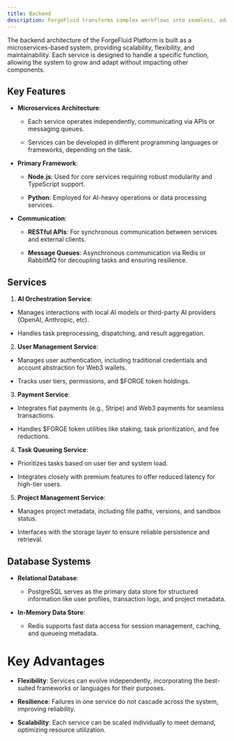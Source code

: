 ```yaml
---
title: Backend
description: ForgeFluid transforms complex workflows into seamless, adaptive processes using advanced AI technologies, enabling efficient computational task management across diverse environments.
---
```


The backend architecture of the ForgeFluid Platform is built as a microservices-based system, providing scalability, flexibility, and maintainability. Each service is designed to handle a specific function, allowing the system to grow and adapt without impacting other components.

## Key Features

- **Microservices Architecture**:

  - Each service operates independently, communicating via APIs or messaging queues.

  - Services can be developed in different programming languages or frameworks, depending on the task.

- **Primary Framework**:

  - **Node.js**: Used for core services requiring robust modularity and TypeScript support.

  - **Python**: Employed for AI-heavy operations or data processing services.

- **Communication**:

  - **RESTful APIs**: For synchronous communication between services and external clients.

  - **Message Queues**: Asynchronous communication via Redis or RabbitMQ for decoupling tasks and ensuring resilience.

## Services

1. **AI Orchestration Service**:

- Manages interactions with local AI models or third-party AI providers (OpenAI, Anthropic, etc).

- Handles task preprocessing, dispatching, and result aggregation.

2. **User Management Service**:

- Manages user authentication, including traditional credentials and account abstraction for Web3 wallets.

- Tracks user tiers, permissions, and $FORGE token holdings.

3. **Payment Service**:

- Integrates fiat payments (e.g., Stripe) and Web3 payments for seamless transactions.

- Handles $FORGE token utilities like staking, task prioritization, and fee reductions.

4. **Task Queueing Service**:

- Prioritizes tasks based on user tier and system load.

- Integrates closely with premium features to offer reduced latency for high-tier users.

5. **Project Management Service**:

- Manages project metadata, including file paths, versions, and sandbox status.

- Interfaces with the storage layer to ensure reliable persistence and retrieval.


## Database Systems

- **Relational Database**:

  - PostgreSQL serves as the primary data store for structured information like user profiles, transaction logs, and project metadata.

- **In-Memory Data Store**:

  - Redis supports fast data access for session management, caching, and queueing metadata.


# Key Advantages

- **Flexibility**: Services can evolve independently, incorporating the best-suited frameworks or languages for their purposes.

- **Resilience**: Failures in one service do not cascade across the system, improving reliability.

- **Scalability**: Each service can be scaled individually to meet demand, optimizing resource utilization.
